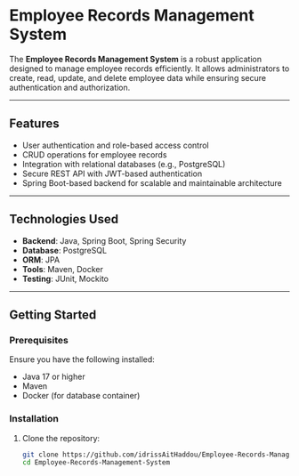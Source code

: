 # Employee Records Management System

The **Employee Records Management System** is a robust application designed to manage employee records efficiently. It allows administrators to create, read, update, and delete employee data while ensuring secure authentication and authorization.

---

## Features

- User authentication and role-based access control
- CRUD operations for employee records
- Integration with relational databases (e.g., PostgreSQL)
- Secure REST API with JWT-based authentication
- Spring Boot-based backend for scalable and maintainable architecture

---

## Technologies Used

- **Backend**: Java, Spring Boot, Spring Security
- **Database**: PostgreSQL
- **ORM**: JPA
- **Tools**: Maven, Docker
- **Testing**: JUnit, Mockito

---

## Getting Started

### Prerequisites

Ensure you have the following installed:
- Java 17 or higher
- Maven
- Docker (for database container)

### Installation

1. Clone the repository:
   ```bash
   git clone https://github.com/idrissAitHaddou/Employee-Records-Management-System.git
   cd Employee-Records-Management-System
